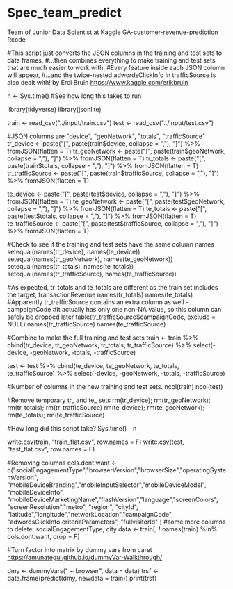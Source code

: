 # Spec_team_predict
Team of Junior Data Scientist at Kaggle
GA-customer-revenue-prediction Rcode

#This script just converts the JSON columns in the training and test sets to data frames,
#...then combines everything to make training and test sets that are much easier to work with.
#Every feature inside each JSON column will appear,
#...and the twice-nested adwordsClickInfo in trafficSource is also dealt with! by Erci Bruin https://www.kaggle.com/erikbruin

n <- Sys.time() #See how long this takes to run

library(tidyverse)
library(jsonlite)

train <- read_csv("../input/train.csv")
test <- read_csv("../input/test.csv")

#JSON columns are "device", "geoNetwork", "totals", "trafficSource"
tr_device <- paste("[", paste(train$device, collapse = ","), "]") %>% fromJSON(flatten = T)
tr_geoNetwork <- paste("[", paste(train$geoNetwork, collapse = ","), "]") %>% fromJSON(flatten = T)
tr_totals <- paste("[", paste(train$totals, collapse = ","), "]") %>% fromJSON(flatten = T)
tr_trafficSource <- paste("[", paste(train$trafficSource, collapse = ","), "]") %>% fromJSON(flatten = T)

te_device <- paste("[", paste(test$device, collapse = ","), "]") %>% fromJSON(flatten = T)
te_geoNetwork <- paste("[", paste(test$geoNetwork, collapse = ","), "]") %>% fromJSON(flatten = T)
te_totals <- paste("[", paste(test$totals, collapse = ","), "]") %>% fromJSON(flatten = T)
te_trafficSource <- paste("[", paste(test$trafficSource, collapse = ","), "]") %>% fromJSON(flatten = T)


#Check to see if the training and test sets have the same column names
setequal(names(tr_device), names(te_device))
setequal(names(tr_geoNetwork), names(te_geoNetwork))
setequal(names(tr_totals), names(te_totals))
setequal(names(tr_trafficSource), names(te_trafficSource))

#As expected, tr_totals and te_totals are different as the train set includes the target, transactionRevenue
names(tr_totals)
names(te_totals)
#Apparently tr_trafficSource contains an extra column as well - campaignCode
#It actually has only one non-NA value, so this column can safely be dropped later
table(tr_trafficSource$campaignCode, exclude = NULL)
names(tr_trafficSource)
names(te_trafficSource)


#Combine to make the full training and test sets
train <- train %>%
  cbind(tr_device, tr_geoNetwork, tr_totals, tr_trafficSource) %>%
  select(-device, -geoNetwork, -totals, -trafficSource)

test <- test %>%
  cbind(te_device, te_geoNetwork, te_totals, te_trafficSource) %>%
  select(-device, -geoNetwork, -totals, -trafficSource)

#Number of columns in the new training and test sets. 
ncol(train)
ncol(test)

#Remove temporary tr_ and te_ sets
rm(tr_device); rm(tr_geoNetwork); rm(tr_totals); rm(tr_trafficSource)
rm(te_device); rm(te_geoNetwork); rm(te_totals); rm(te_trafficSource)

#How long did this script take?
Sys.time() - n

write.csv(train, "train_flat.csv", row.names = F)
write.csv(test, "test_flat.csv", row.names = F)

#Removing columns
cols.dont.want <- c("socialEngagementType","browserVersion","browserSize","operatingSystemVersion",
                    "mobileDeviceBranding","mobileInputSelector","mobileDeviceModel", "mobileDeviceInfo", 
                    "mobileDeviceMarketingName","flashVersion","language","screenColors", "screenResolution","metro",
                    "region", "cityId", "latitude","longitude","networkLocation","campaignCode",
                    "adwordsClickInfo.criteriaParameters", "fullvisitorId" )
#some more columns to delete: socialEngagementType, city
data <- train[, ! names(train) %in% cols.dont.want, drop = F]

#Turn factor into matrix by dummy vars from caret https://amunategui.github.io/dummyVar-Walkthrough/

dmy <- dummyVars(" ~ browser", data = data)
trsf <- data.frame(predict(dmy, newdata = train))
print(trsf)
